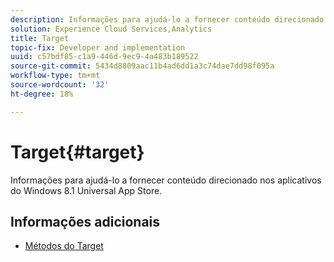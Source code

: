 ```yaml
---
description: Informações para ajudá-lo a fornecer conteúdo direcionado nos aplicativos do Windows 8.1 Universal App Store.
solution: Experience Cloud Services,Analytics
title: Target
topic-fix: Developer and implementation
uuid: c57bdf85-c1a9-446d-9ec9-4a483b189522
source-git-commit: 5434d8809aac11b4ad6dd1a3c74dae7dd98f095a
workflow-type: tm+mt
source-wordcount: '32'
ht-degree: 18%

---
```



# Target{#target}

Informações para ajudá-lo a fornecer conteúdo direcionado nos aplicativos do Windows 8.1 Universal App Store.

## Informações adicionais

+ [Métodos do Target](/help/windows-appstore/target/target-methods.md)
